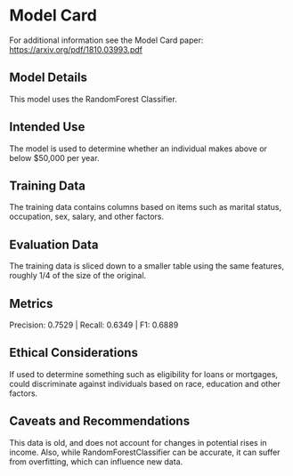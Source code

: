 # Model Card

For additional information see the Model Card paper: https://arxiv.org/pdf/1810.03993.pdf

## Model Details
This model uses the RandomForest Classifier.

## Intended Use
The model is used to determine whether an individual makes above or below $50,000 per year.
## Training Data
The training data contains columns based on items such as marital status, occupation, sex, salary, and other factors.
## Evaluation Data
The training data is sliced down to a smaller table using the same features, roughly 1/4 of the size of the original.
## Metrics
Precision: 0.7529 | Recall: 0.6349 | F1: 0.6889

## Ethical Considerations
If used to determine something such as eligibility for loans or mortgages, could discriminate against individuals based on race, education and other factors. 

## Caveats and Recommendations
This data is old, and does not account for changes in potential rises in income. Also, while RandomForestClassifier can be accurate, it can suffer from overfitting, which can influence new data.
